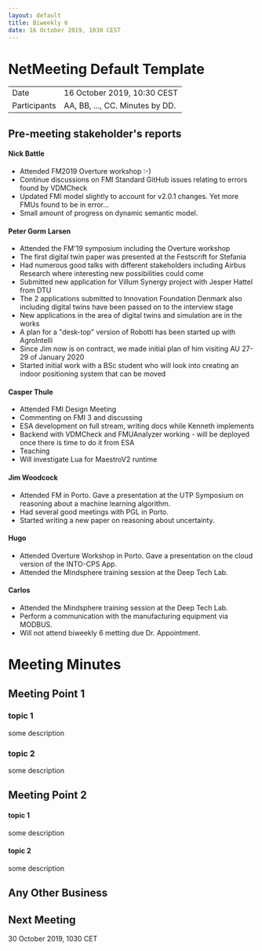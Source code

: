 ```yaml
---
layout: default
title: Biweekly 6
date: 16 October 2019, 1030 CEST
---
```


<script src="https://code.jquery.com/jquery-1.11.1.min.js">
</script>
<script src="/javascripts/edit.js"></script>
<script>setEditButonNm();</script>

# NetMeeting Default Template

|||
|---|---|
| Date | 16 October 2019, 10:30 CEST |
| Participants | AA, BB, ..., CC.  Minutes by DD. |


## Pre-meeting stakeholder's reports

<!-- Please keep in mind that the minutes are publicly available, and that
private information must be stored elsewhere.  -->

#### Nick Battle
* Attended FM2019 Overture workshop :-)
* Continue discussions on FMI Standard GitHub issues relating to errors found by VDMCheck
* Updated FMI model slightly to account for v2.0.1 changes. Yet more FMUs found to be in error...
* Small amount of progress on dynamic semantic model.

#### Peter Gorm Larsen
* Attended the FM'19 symposium including the Overture workshop
* The first digital twin paper was presented at the Festscrift for Stefania
* Had numerous good talks with different stakeholders including Airbus Research where interesting new possibilities could come
* Submitted new application for Villum Synergy project with Jesper Hattel from DTU
* The 2 applications submitted to Innovation Foundation Denmark also including digital twins have been passed on to the interview stage
* New applications in the area of digital twins and simulation are in the works
* A plan for a "desk-top" version of Robotti has been started up with AgroIntelli
* Since Jim now is on contract, we made initial plan of him visiting AU 27-29 of January 2020
* Started initial work with a BSc student who will look into creating an indoor positioning system that can be moved

#### Casper Thule
* Attended FMI Design Meeting
* Commenting on FMI 3 and discussing
* ESA development on full stream, writing docs while Kenneth implements
* Backend with VDMCheck and FMUAnalyzer working - will be deployed once there is time to do it from ESA
* Teaching
* Will investigate Lua for MaestroV2 runtime

#### Jim Woodcock
* Attended FM in Porto. Gave a presentation at the UTP Symposium on reasoning about a machine learning algorithm.
* Had several good meetings with PGL in Porto.
* Started writing a new paper on reasoning about uncertainty.

#### Hugo
* Attended Overture Workshop in Porto. Gave a presentation on the cloud version of the INTO-CPS App.
* Attended the Mindsphere training session at the Deep Tech Lab. 

#### Carlos
* Attended the Mindsphere training session at the Deep Tech Lab.
* Perform a communication with the manufacturing equipment via MODBUS.
* Will not attend biweekly 6 metting due Dr. Appointment.

Meeting Minutes
===============

## Meeting Point 1

### topic 1

some description

### topic 2

some description

## Meeting Point 2

#### topic 1

some description

#### topic 2

some description

##  Any Other Business

Next Meeting
------------

30 October 2019, 1030 CET


<div id="edit_page_div"></div>
